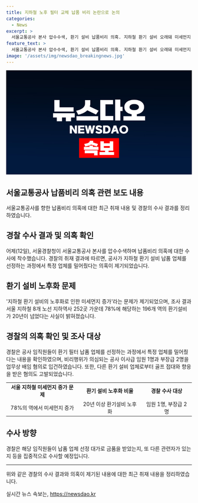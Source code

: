 ```yaml
---
title: 지하철 노후 필터 교체 납품 비리 논란으로 논의
categories:
  - News
excerpt: >
  서울교통공사 본사 압수수색, 환기 설비 납품비리 의혹. 지하철 환기 설비 오래돼 미세먼지 처리 미흡. 196개 역 중 78%가 20년 넘은 환기 설비 사용. 경찰, 환기 필터 업체 선정과정 비리 의혹 수사. 신생 업체가 높은 단가로 계약. 이사급·부장급 3명 업무상 배임 혐의 입건. 관련자 금품 수수 의심 집중 수사. (앵커 위 김태원 기자)
feature_text: >
  서울교통공사 본사 압수수색, 환기 설비 납품비리 의혹. 지하철 환기 설비 오래돼 미세먼지 처리 미흡. 196개 역 중 78%가 20년 넘은 환기 설비 사용. 경찰, 환기 필터 업체 선정과정 비리 의혹 수사. 신생 업체가 높은 단가로 계약. 이사급·부장급 3명 업무상 배임 혐의 입건. 관련자 금품 수수 의심 집중 수사. (앵커 위 김태원 기자)
image: '/assets/img/newsdao_breakingnews.jpg'
---
```


<p><img src="/assets/img/newsdao_breakingnews.jpg" alt="cryptoinkorea 속보" /></p>

<h2>서울교통공사 납품비리 의혹 관련 보도 내용</h2>

<p data-ke-size="size16">서울교통공사를 향한 납품비리 의혹에 대한 최근 취재 내용 및 경찰의 수사 결과를 정리하였습니다.</p>

<h2 data-ke-size="size26">경찰 수사 결과 및 의혹 확인</h2>

<p data-ke-size="size16">어제(12일), 서울경찰청이 서울교통공사 본사를 압수수색하며 납품비리 의혹에 대한 수사에 착수했습니다. 경찰의 취재 결과에 따르면, 공사가 지하철 환기 설비 납품 업체를 선정하는 과정에서 특정 업체를 밀어줬다는 의혹이 제기되었습니다.</p>

<h2 data-ke-size="size26">환기 설비 노후화 문제</h2>

<p data-ke-size="size16">'지하철 환기 설비의 노후화로 인한 미세먼지 증가'라는 문제가 제기되었으며, 조사 결과 서울 지하철 8개 노선 지하역사 252곳 가운데 78%에 해당하는 196개 역의 환기설비가 20년이 넘었다는 사실이 밝혀졌습니다.</p>

<h2 data-ke-size="size26">경찰의 의혹 확인 및 조사 대상</h2>

<p data-ke-size="size16">경찰은 공사 임직원들이 환기 필터 납품 업체를 선정하는 과정에서 특정 업체를 밀어줬다는 내용을 확인하였으며, 비리행위가 의심되는 공사 이사급 임원 1명과 부장급 2명을 업무상 배임 혐의로 입건하였습니다. 또한, 다른 환기 설비 업체로부터 골프 접대와 향응을 받은 혐의도 고발되었습니다.</p>

<table>
    <tbody>
        <tr>
            <td style="text-align: center; height: 17px;"><b>서울 지하철 미세먼지 증가 문제</b></td>
            <td style="text-align: center; height: 17px;"><b>환기 설비 노후화 비율</b></td>
            <td style="text-align: center; height: 17px;"><b>경찰 수사 대상</b></td>
        </tr>
        <tr>
            <td style="text-align: center; height: 17px;">78%의 역에서 미세먼지 증가</td>
            <td style="text-align: center; height: 17px;">20년 이상 환기설비 노후화</td>
            <td style="text-align: center; height: 17px;">임원 1명, 부장급 2명</td>
        </tr>
    </tbody>
</table>

<h2 data-ke-size="size26">수사 방향</h2>

<p data-ke-size="size16">경찰은 해당 임직원들이 납품 업체 선정 대가로 금품을 받았는지, 또 다른 관련자가 있는지 등을 집중적으로 수사할 예정입니다.</p>

<hr>

<p data-ke-size="size16">위와 같은 경찰의 수사 결과와 의혹이 제기된 내용에 대한 최근 취재 내용을 정리하였습니다.</p>
실시간 뉴스 속보는, <a href="https://newsdao.kr" rel="dofollow">https://newsdao.kr</a>



